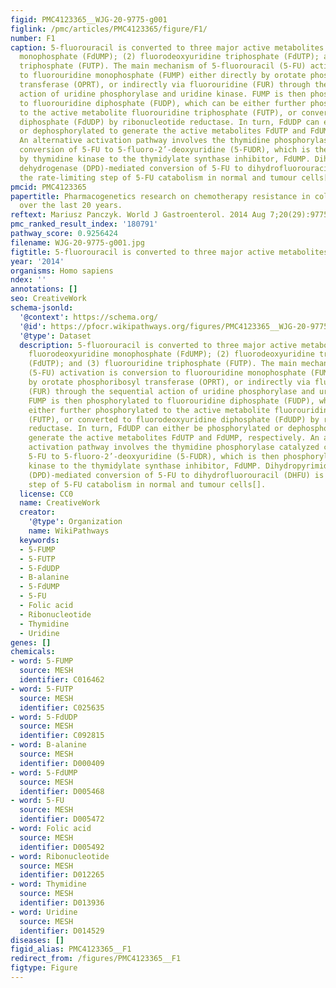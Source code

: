 ```yaml
---
figid: PMC4123365__WJG-20-9775-g001
figlink: /pmc/articles/PMC4123365/figure/F1/
number: F1
caption: 5-fluorouracil is converted to three major active metabolites. (1) fluorodeoxyuridine
  monophosphate (FdUMP); (2) fluorodeoxyuridine triphosphate (FdUTP); and (3) fluorouridine
  triphosphate (FUTP). The main mechanism of 5-fluorouracil (5-FU) activation is conversion
  to fluorouridine monophosphate (FUMP) either directly by orotate phosphoribosyl
  transferase (OPRT), or indirectly via fluorouridine (FUR) through the sequential
  action of uridine phosphorylase and uridine kinase. FUMP is then phosphorylated
  to fluorouridine diphosphate (FUDP), which can be either further phosphorylated
  to the active metabolite fluorouridine triphosphate (FUTP), or converted to fluorodeoxyuridine
  diphosphate (FdUDP) by ribonucleotide reductase. In turn, FdUDP can either be phosphorylated
  or dephosphorylated to generate the active metabolites FdUTP and FdUMP, respectively.
  An alternative activation pathway involves the thymidine phosphorylase catalyzed
  conversion of 5-FU to 5-fluoro-2’-deoxyuridine (5-FUDR), which is then phosphorylated
  by thymidine kinase to the thymidylate synthase inhibitor, FdUMP. Dihydropyrimidine
  dehydrogenase (DPD)-mediated conversion of 5-FU to dihydrofluorouracil (DHFU) is
  the rate-limiting step of 5-FU catabolism in normal and tumour cells[].
pmcid: PMC4123365
papertitle: Pharmacogenetics research on chemotherapy resistance in colorectal cancer
  over the last 20 years.
reftext: Mariusz Panczyk. World J Gastroenterol. 2014 Aug 7;20(29):9775-9827.
pmc_ranked_result_index: '180791'
pathway_score: 0.9256424
filename: WJG-20-9775-g001.jpg
figtitle: 5-fluorouracil is converted to three major active metabolites
year: '2014'
organisms: Homo sapiens
ndex: ''
annotations: []
seo: CreativeWork
schema-jsonld:
  '@context': https://schema.org/
  '@id': https://pfocr.wikipathways.org/figures/PMC4123365__WJG-20-9775-g001.html
  '@type': Dataset
  description: 5-fluorouracil is converted to three major active metabolites. (1)
    fluorodeoxyuridine monophosphate (FdUMP); (2) fluorodeoxyuridine triphosphate
    (FdUTP); and (3) fluorouridine triphosphate (FUTP). The main mechanism of 5-fluorouracil
    (5-FU) activation is conversion to fluorouridine monophosphate (FUMP) either directly
    by orotate phosphoribosyl transferase (OPRT), or indirectly via fluorouridine
    (FUR) through the sequential action of uridine phosphorylase and uridine kinase.
    FUMP is then phosphorylated to fluorouridine diphosphate (FUDP), which can be
    either further phosphorylated to the active metabolite fluorouridine triphosphate
    (FUTP), or converted to fluorodeoxyuridine diphosphate (FdUDP) by ribonucleotide
    reductase. In turn, FdUDP can either be phosphorylated or dephosphorylated to
    generate the active metabolites FdUTP and FdUMP, respectively. An alternative
    activation pathway involves the thymidine phosphorylase catalyzed conversion of
    5-FU to 5-fluoro-2’-deoxyuridine (5-FUDR), which is then phosphorylated by thymidine
    kinase to the thymidylate synthase inhibitor, FdUMP. Dihydropyrimidine dehydrogenase
    (DPD)-mediated conversion of 5-FU to dihydrofluorouracil (DHFU) is the rate-limiting
    step of 5-FU catabolism in normal and tumour cells[].
  license: CC0
  name: CreativeWork
  creator:
    '@type': Organization
    name: WikiPathways
  keywords:
  - 5-FUMP
  - 5-FUTP
  - 5-FdUDP
  - B-alanine
  - 5-FdUMP
  - 5-FU
  - Folic acid
  - Ribonucleotide
  - Thymidine
  - Uridine
genes: []
chemicals:
- word: 5-FUMP
  source: MESH
  identifier: C016462
- word: 5-FUTP
  source: MESH
  identifier: C025635
- word: 5-FdUDP
  source: MESH
  identifier: C092815
- word: B-alanine
  source: MESH
  identifier: D000409
- word: 5-FdUMP
  source: MESH
  identifier: D005468
- word: 5-FU
  source: MESH
  identifier: D005472
- word: Folic acid
  source: MESH
  identifier: D005492
- word: Ribonucleotide
  source: MESH
  identifier: D012265
- word: Thymidine
  source: MESH
  identifier: D013936
- word: Uridine
  source: MESH
  identifier: D014529
diseases: []
figid_alias: PMC4123365__F1
redirect_from: /figures/PMC4123365__F1
figtype: Figure
---
```

